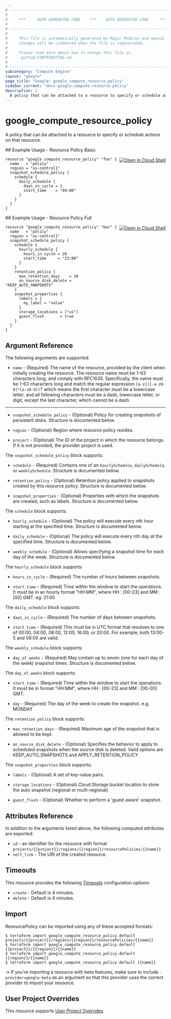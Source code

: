 ```yaml
---
# ----------------------------------------------------------------------------
#
#     ***     AUTO GENERATED CODE    ***    AUTO GENERATED CODE     ***
#
# ----------------------------------------------------------------------------
#
#     This file is automatically generated by Magic Modules and manual
#     changes will be clobbered when the file is regenerated.
#
#     Please read more about how to change this file in
#     .github/CONTRIBUTING.md.
#
# ----------------------------------------------------------------------------
subcategory: "Compute Engine"
layout: "google"
page_title: "Google: google_compute_resource_policy"
sidebar_current: "docs-google-compute-resource-policy"
description: |-
  A policy that can be attached to a resource to specify or schedule actions on that resource.
---
```


# google\_compute\_resource\_policy

A policy that can be attached to a resource to specify or schedule actions on that resource.


<div class = "oics-button" style="float: right; margin: 0 0 -15px">
  <a href="https://console.cloud.google.com/cloudshell/open?cloudshell_git_repo=https%3A%2F%2Fgithub.com%2Fterraform-google-modules%2Fdocs-examples.git&cloudshell_working_dir=resource_policy_basic&cloudshell_image=gcr.io%2Fgraphite-cloud-shell-images%2Fterraform%3Alatest&open_in_editor=main.tf&cloudshell_print=.%2Fmotd&cloudshell_tutorial=.%2Ftutorial.md" target="_blank">
    <img alt="Open in Cloud Shell" src="//gstatic.com/cloudssh/images/open-btn.svg" style="max-height: 44px; margin: 32px auto; max-width: 100%;">
  </a>
</div>
## Example Usage - Resource Policy Basic


```hcl
resource "google_compute_resource_policy" "foo" {
  name   = "policy"
  region = "us-central1"
  snapshot_schedule_policy {
    schedule {
      daily_schedule {
        days_in_cycle = 1
        start_time    = "04:00"
      }
    }
  }
}
```
<div class = "oics-button" style="float: right; margin: 0 0 -15px">
  <a href="https://console.cloud.google.com/cloudshell/open?cloudshell_git_repo=https%3A%2F%2Fgithub.com%2Fterraform-google-modules%2Fdocs-examples.git&cloudshell_working_dir=resource_policy_full&cloudshell_image=gcr.io%2Fgraphite-cloud-shell-images%2Fterraform%3Alatest&open_in_editor=main.tf&cloudshell_print=.%2Fmotd&cloudshell_tutorial=.%2Ftutorial.md" target="_blank">
    <img alt="Open in Cloud Shell" src="//gstatic.com/cloudssh/images/open-btn.svg" style="max-height: 44px; margin: 32px auto; max-width: 100%;">
  </a>
</div>
## Example Usage - Resource Policy Full


```hcl
resource "google_compute_resource_policy" "bar" {
  name   = "policy"
  region = "us-central1"
  snapshot_schedule_policy {
    schedule {
      hourly_schedule {
        hours_in_cycle = 20
        start_time     = "23:00"
      }
    }
    retention_policy {
      max_retention_days    = 10
      on_source_disk_delete = "KEEP_AUTO_SNAPSHOTS"
    }
    snapshot_properties {
      labels = {
        my_label = "value"
      }
      storage_locations = ["us"]
      guest_flush       = true
    }
  }
}
```

## Argument Reference

The following arguments are supported:


* `name` -
  (Required)
  The name of the resource, provided by the client when initially creating
  the resource. The resource name must be 1-63 characters long, and comply
  with RFC1035. Specifically, the name must be 1-63 characters long and
  match the regular expression `[a-z]([-a-z0-9]*[a-z0-9])`? which means the
  first character must be a lowercase letter, and all following characters
  must be a dash, lowercase letter, or digit, except the last character,
  which cannot be a dash.


- - -


* `snapshot_schedule_policy` -
  (Optional)
  Policy for creating snapshots of persistent disks.  Structure is documented below.

* `region` -
  (Optional)
  Region where resource policy resides.

* `project` - (Optional) The ID of the project in which the resource belongs.
    If it is not provided, the provider project is used.


The `snapshot_schedule_policy` block supports:

* `schedule` -
  (Required)
  Contains one of an `hourlySchedule`, `dailySchedule`, or `weeklySchedule`.  Structure is documented below.

* `retention_policy` -
  (Optional)
  Retention policy applied to snapshots created by this resource policy.  Structure is documented below.

* `snapshot_properties` -
  (Optional)
  Properties with which the snapshots are created, such as labels.  Structure is documented below.


The `schedule` block supports:

* `hourly_schedule` -
  (Optional)
  The policy will execute every nth hour starting at the specified time.  Structure is documented below.

* `daily_schedule` -
  (Optional)
  The policy will execute every nth day at the specified time.  Structure is documented below.

* `weekly_schedule` -
  (Optional)
  Allows specifying a snapshot time for each day of the week.  Structure is documented below.


The `hourly_schedule` block supports:

* `hours_in_cycle` -
  (Required)
  The number of hours between snapshots.

* `start_time` -
  (Required)
  Time within the window to start the operations.
  It must be in an hourly format "HH:MM",
  where HH : [00-23] and MM : [00] GMT.
  eg: 21:00

The `daily_schedule` block supports:

* `days_in_cycle` -
  (Required)
  The number of days between snapshots.

* `start_time` -
  (Required)
  This must be in UTC format that resolves to one of
  00:00, 04:00, 08:00, 12:00, 16:00, or 20:00. For example,
  both 13:00-5 and 08:00 are valid.

The `weekly_schedule` block supports:

* `day_of_weeks` -
  (Required)
  May contain up to seven (one for each day of the week) snapshot times.  Structure is documented below.


The `day_of_weeks` block supports:

* `start_time` -
  (Required)
  Time within the window to start the operations.
  It must be in format "HH:MM", where HH : [00-23] and MM : [00-00] GMT.

* `day` -
  (Required)
  The day of the week to create the snapshot. e.g. MONDAY

The `retention_policy` block supports:

* `max_retention_days` -
  (Required)
  Maximum age of the snapshot that is allowed to be kept.

* `on_source_disk_delete` -
  (Optional)
  Specifies the behavior to apply to scheduled snapshots when
  the source disk is deleted.
  Valid options are KEEP_AUTO_SNAPSHOTS and APPLY_RETENTION_POLICY

The `snapshot_properties` block supports:

* `labels` -
  (Optional)
  A set of key-value pairs.

* `storage_locations` -
  (Optional)
  Cloud Storage bucket location to store the auto snapshot
  (regional or multi-regional)

* `guest_flush` -
  (Optional)
  Whether to perform a 'guest aware' snapshot.

## Attributes Reference

In addition to the arguments listed above, the following computed attributes are exported:

* `id` - an identifier for the resource with format `projects/{{project}}/regions/{{region}}/resourcePolicies/{{name}}`
* `self_link` - The URI of the created resource.


## Timeouts

This resource provides the following
[Timeouts](/docs/configuration/resources.html#timeouts) configuration options:

- `create` - Default is 4 minutes.
- `delete` - Default is 4 minutes.

## Import

ResourcePolicy can be imported using any of these accepted formats:

```
$ terraform import google_compute_resource_policy.default projects/{{project}}/regions/{{region}}/resourcePolicies/{{name}}
$ terraform import google_compute_resource_policy.default {{project}}/{{region}}/{{name}}
$ terraform import google_compute_resource_policy.default {{region}}/{{name}}
$ terraform import google_compute_resource_policy.default {{name}}
```

-> If you're importing a resource with beta features, make sure to include `-provider=google-beta`
as an argument so that this provider uses the correct provider to import your resource.

## User Project Overrides

This resource supports [User Project Overrides](https://www.terraform.io/docs/providers/google/guides/provider_reference.html#user_project_override).
